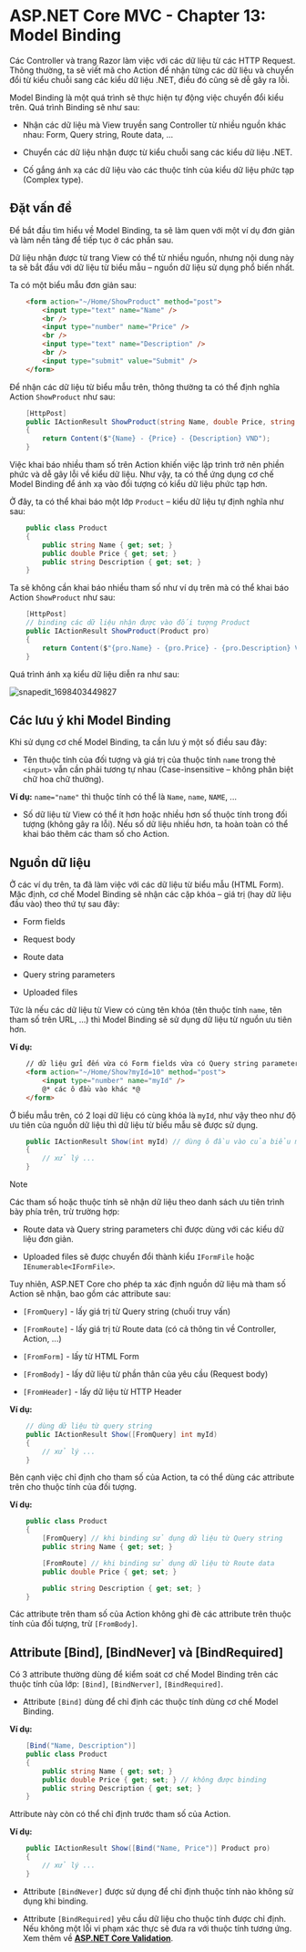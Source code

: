 # ASP.NET Core MVC - Chapter 13: Model Binding

Các Controller và trang Razor làm việc với các dữ liệu từ các HTTP Request. Thông thường, ta sẽ viết mã cho Action để nhận từng các dữ liệu và chuyển đổi từ kiểu chuỗi sang các kiểu dữ liệu .NET, điều đó cũng sẽ dễ gây ra lỗi.

Model Binding là một quá trình sẽ thực hiện tự động việc chuyển đổi kiểu trên. Quá trình Binding sẽ như sau:

* Nhận các dữ liệu mà View truyền sang Controller từ nhiều nguồn khác nhau: Form, Query string, Route data, ...

* Chuyển các dữ liệu nhận được từ kiểu chuỗi sang các kiểu dữ liệu .NET.

* Cố gắng ánh xạ các dữ liệu vào các thuộc tính của kiểu dữ liệu phức tạp (Complex type).

## Đặt vấn đề

Để bắt đầu tìm hiểu về Model Binding, ta sẽ làm quen với một ví dụ đơn giản và làm nền tảng để tiếp tục ở các phần sau.

Dữ liệu nhận được từ trang View có thể từ nhiều nguồn, nhưng nội dung này ta sẽ bắt đầu với dữ liệu từ biểu mẫu – nguồn dữ liệu sử dụng phổ biến nhất.

Ta có một biểu mẫu đơn giản sau:

```html
    <form action="~/Home/ShowProduct" method="post">
        <input type="text" name="Name" />
        <br />
        <input type="number" name="Price" />
        <br />
        <input type="text" name="Description" />
        <br />
        <input type="submit" value="Submit" />
    </form>
```

Để nhận các dữ liệu từ biểu mẫu trên, thông thường ta có thể định nghĩa Action `ShowProduct` như sau:

```cs
    [HttpPost]
    public IActionResult ShowProduct(string Name, double Price, string Description)
    {
        return Content($"{Name} - {Price} - {Description} VND");
    }
```

Việc khai báo nhiều tham số trên Action khiến việc lập trình trở nên phiền phức và dễ gây lỗi về kiểu dữ liệu. Như vậy, ta có thể ứng dụng cơ chế Model Binding để ánh xạ vào đối tượng có kiểu dữ liệu phức tạp hơn.

Ở đây, ta có thể khai báo một lớp `Product` – kiểu dữ liệu tự định nghĩa như sau:

```cs
    public class Product
    {
        public string Name { get; set; }
        public double Price { get; set; }
        public string Description { get; set; }
    }
```

Ta sẽ không cần khai báo nhiều tham số như ví dụ trên mà có thể khai báo Action `ShowProduct` như sau:

```cs
    [HttpPost]
    // binding các dữ liệu nhận được vào đối tượng Product
    public IActionResult ShowProduct(Product pro)
    { 
        return Content($"{pro.Name} - {pro.Price} - {pro.Description} VND");
    }
```

Quá trình ánh xạ kiểu dữ liệu diễn ra như sau:

![snapedit_1698403449827](https://github.com/toabaobutchi/asp.net-core-mvc/assets/147165208/c7fe4679-af27-48d4-b01f-a35f853ee3d2)

## Các lưu ý khi Model Binding

Khi sử dụng cơ chế Model Binding, ta cần lưu ý một số điều sau đây:

* Tên thuộc tính của đối tượng và giá trị của thuộc tính `name` trong thẻ `<input>` vẫn cần phải tương tự nhau (Case-insensitive – không phân biệt chữ hoa chữ thường). 

**Ví dụ:** `name="name"` thì thuộc tính có thể là `Name`, `name`, `NAME`, ...

* Số dữ liệu từ View có thể ít hơn hoặc nhiều hơn số thuộc tính trong đối tượng (không gây ra lỗi). Nếu số dữ liệu nhiều hơn, ta hoàn toàn có thể khai báo thêm các tham số cho Action.

## Nguồn dữ liệu

Ở các ví dụ trên, ta đã làm việc với các dữ liệu từ biểu mẫu (HTML Form).
Mặc định, cơ chế Model Binding sẽ nhận các cặp khóa – giá trị (hay dữ liệu đầu vào) theo thứ tự sau đây:

* Form fields

* Request body

* Route data

* Query string parameters

* Uploaded files

Tức là nếu các dữ liệu từ View có cùng tên khóa (tên thuộc tính `name`, tên tham số trên URL, ...) thì Model Binding sẽ sử dụng dữ liệu từ nguồn ưu tiên hơn.

**Ví dụ:**

```html
    // dữ liệu gửi đến vừa có Form fields vừa có Query string parameters
    <form action="~/Home/Show?myId=10" method="post">
        <input type="number" name="myId" />
        @* các ô đầu vào khác *@
    </form>
```

Ở biểu mẫu trên, có 2 loại dữ liệu có cùng khóa là `myId`, như vậy theo như độ ưu tiên của nguồn dữ liệu thì dữ liệu từ biểu mẫu sẽ được sử dụng.

```cs
    public IActionResult Show(int myId) // dùng ô đầu vào của biểu mẫu
    {
        // xử lý ...
    }
```

> [!Note]
>
> Các tham số hoặc thuộc tính sẽ nhận dữ liệu theo danh sách ưu tiên trình bày phía trên, trừ trường hợp:
>
> * Route data và Query string parameters chỉ được dùng với các kiểu dữ liệu đơn giản.
>
> * Uploaded files sẽ được chuyển đổi thành kiểu `IFormFile` hoặc `IEnumerable<IFormFile>`.

Tuy nhiên, ASP.NET Core cho phép ta xác định nguồn dữ liệu mà tham số Action sẽ nhận, bao gồm các attribute sau:

* `[FromQuery]` - lấy giá trị từ Query string (chuối truy vấn)

* `[FromRoute]` - lấy giá trị từ Route data (có cả thông tin về Controller, Action, ...)

* `[FromForm]` - lấy từ HTML Form

* `[FromBody]` - lấy dữ liệu từ phần thân của yêu cầu (Request body)

* `[FromHeader]` - lấy dữ liệu từ HTTP Header

**Ví dụ:**

```cs
    // dùng dữ liệu từ query string
    public IActionResult Show([FromQuery] int myId)
    { 
        // xử lý ...
    }
```

Bên cạnh việc chỉ định cho tham số của Action, ta có thể dùng các attribute trên cho thuộc tính của đối tượng.

**Ví dụ:**

```cs
    public class Product
    {	
        [FromQuery] // khi binding sử dụng dữ liệu từ Query string
        public string Name { get; set; }

        [FromRoute] // khi binding sử dụng dữ liệu từ Route data
        public double Price { get; set; }

        public string Description { get; set; }
    }
```

Các attribute trên tham số của Action không ghi đè các attribute trên thuộc tính của đối tượng, trừ `[FromBody]`.

## Attribute [Bind], [BindNever] và [BindRequired]

Có 3 attribute thường dùng để kiểm soát cơ chế Model Binding trên các thuộc tính của lớp: `[Bind]`, `[BindNerver]`, `[BindRequired]`.

* Attribute `[Bind]` dùng để chỉ định các thuộc tính dùng cơ chế Model Binding.

**Ví dụ:**

```cs
    [Bind("Name, Description")]
	public class Product
    {	
        public string Name { get; set; } 
        public double Price { get; set; } // không được binding
        public string Description { get; set; }
	}
```
Attribute này còn có thể chỉ định trước tham số của Action.

**Ví dụ:**

```cs
    public IActionResult Show([Bind("Name, Price")] Product pro)
    {
        // xử lý ...
    }
```

* Attribute `[BindNever]` được sử dụng để chỉ định thuộc tính nào không sử dụng khi binding.

* Attribute `[BindRequired]` yêu cầu dữ liệu cho thuộc tính được chỉ định. Nếu không một lỗi vi phạm xác thực sẽ đưa ra với thuộc tính tương ứng. Xem thêm về [**ASP.NET Core Validation**]().
